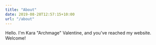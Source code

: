 ```yaml
---
title: "About"
date: 2019-08-28T12:57:15+10:00
url: "/about"
---
```

Hello. I'm Kara "Archmage" Valentine, and you've reached my website. Welcome!
